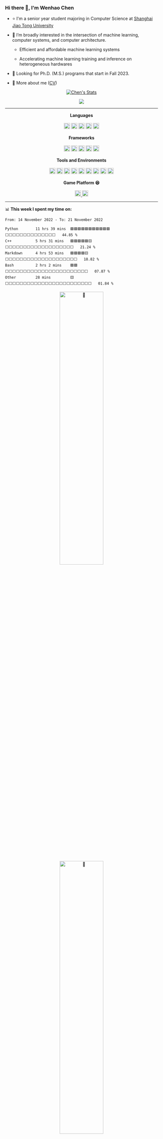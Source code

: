 ### Hi there 👋, I'm Wenhao Chen

- :star: I'm a senior year student majoring in Computer Science at [Shanghai Jiao Tong University](https://en.sjtu.edu.cn/)

- :thinking: I’m broadly interested in the intersection of machine learning, computer systems, and computer architecture.

  - Efficient and affordable machine learning systems

  - Accelerating machine learning training and inference on heterogeneous hardwares

- :seedling: Looking for Ph.D. (M.S.) programs that start in Fall 2023.

- 💬 More about me ([CV](https://github.com/CWHer/cwher/blob/main/CV.pdf))

<!--
**CWHer/cwher** is a ✨ _special_ ✨ repository because its `README.md` (this file) appears on your GitHub profile.

Here are some ideas to get you started:

- 🔭 I’m currently working on ...
- 🌱 I’m currently learning ...
- 👯 I’m looking to collaborate on ...
- 🤔 I’m looking for help with ...
- 💬 Ask me about ...
- 📫 How to reach me: ...
- 😄 Pronouns: ...
- ⚡ Fun fact: ...
-->

<div align="center">
    <p>
        <a href="https://github.com/CWHer" class="rich-diff-level-one">
            <img src="https://github-readme-stats.vercel.app/api?username=cwher&count_private=true&show_icons=true&theme=tokyonight"
                alt="Chen's Stats">
        </a>
    </p>
</div>

<div align="center">
    <a href="https://github.com/CWHer">
        <img src="https://gist.githubusercontent.com/CWHer/94a699517170510e22bbcf84270c61f9/raw/730da27a88d8f9183b3ba8be06a2be34d6cb8b82/basic.svg">
    </a>
</div>

---

<div align="center">
    <strong>Languages</strong><br><br>
    <code><img height="20" src="https://img.shields.io/badge/C%2B%2B-00599C?style=for-the-badge&logo=c%2B%2B&logoColor=white" alt="C++" title="C++"></code>
    <code><img height="20" src="https://img.shields.io/badge/Python-FFD43B?style=for-the-badge&logo=python&logoColor=blue" alt="Python" title="Python"></code>
    <code><img height="20" src="https://img.shields.io/badge/Markdown-000000?style=for-the-badge&logo=markdown&logoColor=white" alt="Markdown" title="Markdown"></code>
    <code><img height="20" src="https://img.shields.io/badge/LaTeX-47A141?style=for-the-badge&logo=LaTeX&logoColor=white" alt="LaTex" title="LaTex"></code>
    <code><img height="20" src="https://img.shields.io/badge/C%23-239120?style=for-the-badge&logo=c-sharp&logoColor=white" alt="C#" title="C#"></code>
    <br><br><strong>Frameworks</strong><br><br>
    <code><img height="20" src="https://img.shields.io/badge/PyTorch-EE4C2C?style=for-the-badge&logo=PyTorch&logoColor=white" alt="Pytorch" title="Pytorch"></code>
    <code><img height="20" src="https://img.shields.io/badge/Numpy-777BB4?style=for-the-badge&logo=numpy&logoColor=white" alt="Numpy" title="Numpy"></code>
    <code><img height="20" src="https://img.shields.io/badge/Qt-41CD52?style=for-the-badge&logo=qt&logoColor=white" alt="Qt" title="Qt"></code>
    <code><img height="20" src="https://img.shields.io/badge/Unity-100000?style=for-the-badge&logo=unity&logoColor=white" alt="Unity" title="Unity"></code>
    <code><img height="20" src="https://img.shields.io/badge/matlab-fa5103?style=for-the-badge&logo=MATLAB&logoColor=white" alt="Matlab" title="Matlab"></code>
    <br><br><strong>Tools and Environments</strong><br><br>
    <code><img height="20" src="https://img.shields.io/badge/GIT-E44C30?style=for-the-badge&logo=git&logoColor=white" alt="Git" title="Git"></code>
    <code><img height="20" src="https://img.shields.io/badge/Visual_Studio_Code-0078D4?style=for-the-badge&logo=visual%20studio%20code&logoColor=white" alt="VSCode" title="VSCode"></code>
    <code><img height="20" src="https://img.shields.io/badge/conda-342B029.svg?&style=for-the-badge&logo=anaconda&logoColor=white" alt="conda" title="conda"></code>
    <code><img height="20" src="https://img.shields.io/badge/Docker-2CA5E0?style=for-the-badge&logo=docker&logoColor=white" alt="docker" title="docker"></code>
    <code><img height="20" src="https://img.shields.io/badge/tmux-1BB91F?style=for-the-badge&logo=tmux&logoColor=white" alt="tmux" title="tmux"></code>
    <code><img height="20" src="https://img.shields.io/badge/CMake-064F8C?style=for-the-badge&logo=cmake&logoColor=white" alt="cmake" title="cmake"></code>
    <code><img height="20" src="https://img.shields.io/badge/Ubuntu-E95420?style=for-the-badge&logo=ubuntu&logoColor=white" alt="ubuntu" title="ubuntu"></code>
    <code><img height="20" src="https://img.shields.io/badge/Linux-FCC624?style=for-the-badge&logo=linux&logoColor=black" alt="Linux" title="Linux"></code>
    <code><img height="20" src="https://img.shields.io/badge/Windows-0078D6?style=for-the-badge&logo=windows&logoColor=white" alt="Win" title="Win"></code>
    <br><br><strong>Game Platform 😆</strong><br><br>
    <a href="https://steamcommunity.com/id/cwher/">
        <code><img height="20" src="https://img.shields.io/badge/Steam-000000?style=for-the-badge&logo=steam&logoColor=white" alt="Steam" title="Steam"></code>
    </a>
    <code><img height="20" src="https://img.shields.io/badge/Epic%20Games-313131?style=for-the-badge&logo=Epic%20Games&logoColor=white" alt="Epic" title="Epic"></code>
</div>

---

:bar_chart: **This week I spent my time on:**
<!--START_SECTION:waka-->

```text
From: 14 November 2022 - To: 21 November 2022

Python        11 hrs 39 mins  🟩🟩🟩🟩🟩🟩🟩🟩🟩🟩🟩⬜⬜⬜⬜⬜⬜⬜⬜⬜⬜⬜⬜⬜⬜   44.85 %
C++           5 hrs 31 mins   🟩🟩🟩🟩🟩🟨⬜⬜⬜⬜⬜⬜⬜⬜⬜⬜⬜⬜⬜⬜⬜⬜⬜⬜⬜   21.24 %
Markdown      4 hrs 53 mins   🟩🟩🟩🟩🟨⬜⬜⬜⬜⬜⬜⬜⬜⬜⬜⬜⬜⬜⬜⬜⬜⬜⬜⬜⬜   18.82 %
Bash          2 hrs 2 mins    🟩🟩⬜⬜⬜⬜⬜⬜⬜⬜⬜⬜⬜⬜⬜⬜⬜⬜⬜⬜⬜⬜⬜⬜⬜   07.87 %
Other         28 mins         🟨⬜⬜⬜⬜⬜⬜⬜⬜⬜⬜⬜⬜⬜⬜⬜⬜⬜⬜⬜⬜⬜⬜⬜⬜   01.84 %
```

<!--END_SECTION:waka-->


<div align="center">
    <img style="float: center; width: 48%; min-width: 300px; margin: 2px;" alt="🦑"
        src="https://gist.github.com/CWHer/94a699517170510e22bbcf84270c61f9/raw/general.svg">
    <img style="float: center; width: 48%; min-width: 300px; margin: 2px;" alt="🦑"
        src="https://gist.github.com/CWHer/94a699517170510e22bbcf84270c61f9/raw/misc.svg">
</div>
